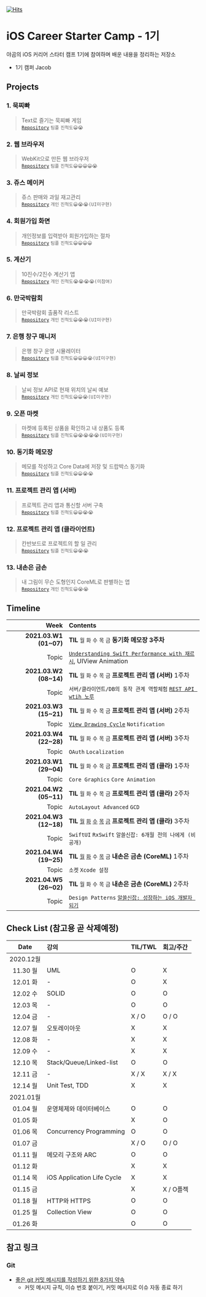 [![Hits](https://hits.seeyoufarm.com/api/count/incr/badge.svg?url=https%3A%2F%2Fgithub.com%2FKyungminLeeDev%2FiOS_Career_Starter_Camp&count_bg=%2379C83D&title_bg=%23555555&icon=&icon_color=%23E7E7E7&title=hits&edge_flat=false)](https://hits.seeyoufarm.com)

# iOS Career Starter Camp - 1기

야곰의 iOS 커리어 스타터 캠프 1기에 참여하며 배운 내용을 정리하는 저장소

- 1기 캠퍼 Jacob

## Projects

### 1. 묵찌빠
> Text로 즐기는 묵찌빠 게임  
> [`Repository`](https://github.com/KyungminLeeDev/ios-rock-paper-scissors) `팀플` `진척도😀😭`

### 2. 웹 브라우저
> WebKit으로 만든 웹 브라우저  
> [`Repository`](https://github.com/KyungminLeeDev/ios-web-browser) `팀플` `진척도😀😀😀😀😭`

### 3. 쥬스 메이커
> 쥬스 판매와 과일 재고관리  
> [`Repository`](https://github.com/KyungminLeeDev/ios-juice-maker) `개인` `진척도😀😭😭(UI미구현)`

### 4. 회원가입 화면 
> 개인정보를 입력받아 회원가입하는 절차  
> [`Repository`](https://github.com/KyungminLeeDev/ios-signup-flow) `팀플` `진척도😀😀😀😀`

### 5. 계산기
> 10진수/2진수 계산기 앱  
> [`Repository`](https://github.com/KyungminLeeDev/ios-calculator-app) `개인` `진척도😭😭😭😭(미참여)`

### 6. 만국박람회
> 만국박람회 출품작 리스트  
> [`Repository`](https://github.com/KyungminLeeDev/ios-exposition-universelle) `개인` `진척도😀😭😭(UI미구현)`

### 7. 은행 창구 매니저
> 은행 창구 운영 시뮬레이터  
> [`Repository`](https://github.com/KyungminLeeDev/ios-bank-manager) `팀플` `진척도😀😀😀😭(UI미구현)`

### 8. 날씨 정보
> 날씨 정보 API로 현재 위치의 날씨 예보  
> [`Repository`](https://github.com/KyungminLeeDev/ios-weather-forecast) `개인` `진척도😀😀😭(UI미구현)`

### 9. 오픈 마켓
> 마켓에 등록된 상품을 확인하고 내 상품도 등록  
> [`Repository`](https://github.com/KyungminLeeDev/ios-open-market) `팀플` `진척도😀😭😭😭😭(UI미구현)`

### 10. 동기화 메모장
> 메모를 작성하고 Core Data에 저장 및 드랍박스 동기화  
> [`Repository`](https://github.com/KyungminLeeDev/ios-cloud-notes) `팀플` `진척도😀😀😭😭`

### 11. 프로젝트 관리 앱 (서버)
> 프로젝트 관리 앱과 통신할 서버 구축  
> [`Repository`](https://github.com/KyungminLeeDev/ios-project-manager-server) `팀플` `진척도😀😀😭😭`

### 12. 프로젝트 관리 앱 (클라이언트)
> 칸반보드로 프로젝트의 할 일 관리  
> [`Repository`](https://github.com/KyungminLeeDev/ios-project-manager) `팀플` `진척도😀😭😭`

### 13. 내손은 금손
> 내 그림이 무슨 도형인지 CoreML로 판별하는 앱  
> [`Repository`](https://github.com/KyungminLeeDev/ios-my-magical-hand) `개인` `진척도😀😭😭`



## Timeline

| Week                   | Contents                         |
| ---------------------: | :------------------------------- |
| **2021.03.W1 (01~07)** | **TIL** `월` `화` `수` `목` `금` **동기화 메모장 3주차** |
|                  Topic | [`Understanding Swift Performance with 재르시`](https://kyungminleedev.github.io/notes/iOS-Lecture-UnderstandingSwiftPerformance-Summary/), UIView Animation |
| **2021.03.W2 (08~14)** | **TIL** `월` `화` `수` `목` `금` **프로젝트 관리 앱 (서버)** 1주차 |
|                  Topic | `서버/클라이언트/DB의 동작 관계 역할체험` [`REST API wtih 노루`](https://kyungminleedev.github.io/notes/iOS-Lecture-RestAPI-Summary/) |
| **2021.03.W3 (15~21)** | **TIL** `월` `화` `수` `목` `금` **프로젝트 관리 앱 (서버)** 2주차 |
|                  Topic | [`View Drawing Cycle`](https://kyungminleedev.github.io/notes/iOS-ViewDrawingCycle/) `Notification` 
| **2021.03.W4 (22~28)** | **TIL** `월` `화` `수` `목` `금` **프로젝트 관리 앱 (서버)** 3주차 |
|                  Topic | `OAuth` `Localization` |
| **2021.03.W1 (29~04)** | **TIL** `월` `화` `수` `목` `금` **프로젝트 관리 앱 (클라)** 1주차 |
|                  Topic | `Core Graphics` `Core Animation` |
| **2021.04.W2 (05~11)** | **TIL** `월` `화` `수` `목` `금` **프로젝트 관리 앱 (클라)** 2주차 |
|                  Topic | `AutoLayout Advanced` `GCD` |
| **2021.04.W3 (12~18)** | **TIL** [`월`](https://kyungminleedev.github.io/til/iOSCamp-TIL-20210412/) [`화`](https://kyungminleedev.github.io/til/iOSCamp-TIL-20210413/) [`수`](https://kyungminleedev.github.io/til/iOSCamp-TIL-20210414/) [`목`](https://kyungminleedev.github.io/til/iOSCamp-TIL-20210415/) [`금`](https://kyungminleedev.github.io/til/iOSCamp-TIL-20210415/) **프로젝트 관리 앱 (클라)** 3주차 |
|                  Topic | `SwiftUI` `RxSwift` `알쓸신잡: 6개월 전의 나에게 (비공개)` |
| **2021.04.W4 (19~25)** | **TIL** [`월`](https://kyungminleedev.github.io/til/iOSCamp-TIL-20210419/) [`화`](https://kyungminleedev.github.io/til/iOSCamp-TIL-20210420/) `수` [`목`](https://kyungminleedev.github.io/til/iOSCamp-TIL-20210422/) `금` **내손은 금손 (CoreML)** 1주차 |
|                  Topic | `소켓` `Xcode 설정` |
| **2021.04.W5 (26~02)** | **TIL** `월` `화` `수` `목` `금` **내손은 금손 (CoreML)** 2주차 |
|                  Topic | `Design Patterns` [`알쓸신잡: 성장하는 iOS 개발자 되기`](https://kyungminleedev.github.io/notes/iOSCamp-Webinar-BeGrowingDeveloper/) |


## Check List (참고용 곧 삭제예정)

| Date     | 강의                           | TIL/TWL   | 회고/주간 | 
| :------: | :----------------------------- | :-------- | :-------  |
| 2020.12월                                                      ||||
| 11.30 월 | UML                            | O         | X         |
| 12.01 화 | -                              | O         | X         |
| 12.02 수 | SOLID                          | O         | O         |
| 12.03 목 | -                              | O         | O         |
| 12.04 금 | -                              | X / O     | O / O     |
| 12.07 월 | 오토레이아웃                   | X         | X         |
| 12.08 화 | -                              | X         | X         |
| 12.09 수 | -                              | X         | X         |
| 12.10 목 | Stack/Queue/Linked-list        | O         | O         |
| 12.11 금 | -                              | X / X     | X / X     |
| 12.14 월 | Unit Test, TDD                 | X         | X         |
| 2021.01월                                                      ||||
| 01.04 월 | 운영체제와 데이터베이스        | O         | O         |
| 01.05 화 |                                | X         | O         |
| 01.06 목 | Concurrency Programming        | O         | O         |
| 01.07 금 |                                | X / O     | O / O     |
| 01.11 월 | 메모리 구조와 ARC              | O         | O         |
| 01.12 화 |                                | X         | X         |
| 01.14 목 | iOS Application Life Cycle     | X         | X         |
| 01.15 금 |                                | X         | X / O플젝 |
| 01.18 월 | HTTP와 HTTPS                   | O         | O         |
| 01.25 월 | Collection View                | O         | O         |
| 01.26 화 |                                | O         | O         |

## 참고 링크

### Git 

- [좋은 git 커밋 메시지를 작성하기 위한 8가지 약속](https://djkeh.github.io/articles/How-to-write-a-git-commit-message-kor/)
    - 커밋 메시지 규칙, 이슈 번호 붙이기, 커밋 메시지로 이슈 자동 종료 하기